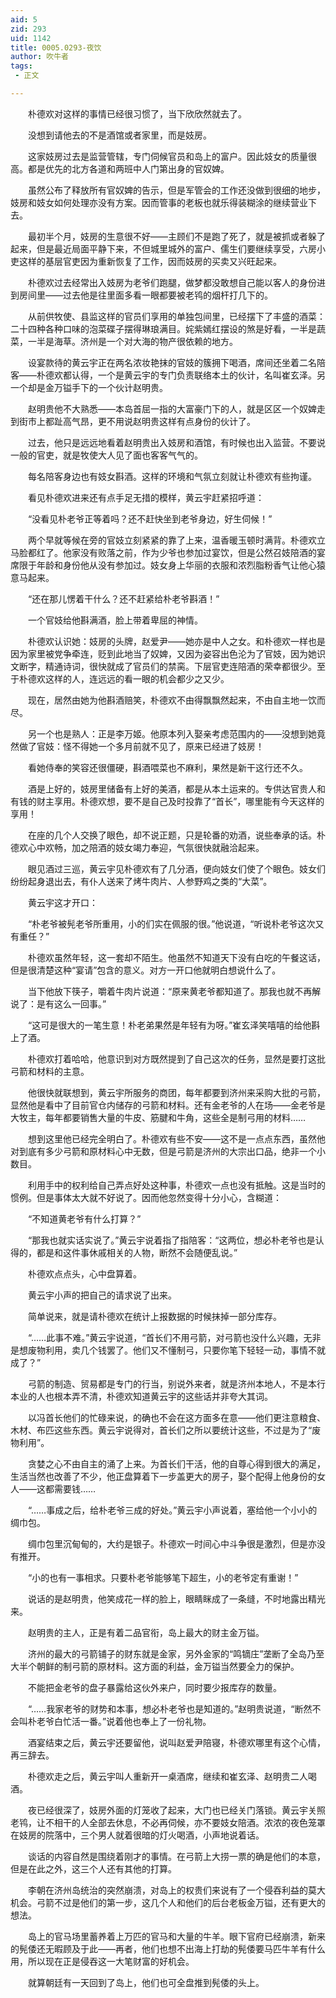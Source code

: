 ```yaml
---
aid: 5
zid: 293
uid: 1142
title: 0005.0293-夜饮
author: 吹牛者
tags: 
 - 正文

---
```




　　朴德欢对这样的事情已经很习惯了，当下欣欣然就去了。

　　没想到请他去的不是酒馆或者家里，而是妓房。

　　这家妓房过去是监营管辖，专门伺候官员和岛上的富户。因此妓女的质量很高。都是优先的北方各道和两班中人门第出身的官奴婢。

　　虽然公布了释放所有官奴婢的告示，但是军管会的工作还没做到很细的地步，妓房和妓女如何处理亦没有方案。因而管事的老板也就乐得装糊涂的继续营业下去。

　　最初半个月，妓房的生意很不好——主顾们不是跑了死了，就是被抓或者躲了起来，但是最近局面平静下来，不但城里城外的富户、儒生们要继续享受，六房小吏这样的基层官吏因为重新恢复了工作，因而妓房的买卖又兴旺起来。

　　朴德欢过去经常出入妓房为老爷们跑腿，做梦都没敢想自己能以客人的身份进到房间里——过去他是往里面多看一眼都要被老鸨的烟杆打几下的。

　　从前供牧使、县监这样的官员们享用的单独包间里，已经摆下了丰盛的酒菜：二十四种各种口味的泡菜碟子摆得琳琅满目。姹紫嫣红摆设的煞是好看，一半是蔬菜，一半是海草。济州是一个对大海的物产很依赖的地方。

　　设宴款待的黄云宇正在两名浓妆艳抹的官妓的簇拥下喝酒，席间还坐着二名陪客——朴德欢都认得，一个是黄云宇的专门负责联络本土的伙计，名叫崔玄泽。另一个却是金万镒手下的一个伙计赵明贵。

　　赵明贵他不大熟悉——本岛首屈一指的大富豪门下的人，就是区区一个奴婢走到街市上都趾高气昂，更不用说赵明贵这样有点身份的伙计了。

　　过去，他只是远远地看着赵明贵出入妓房和酒馆，有时候也出入监营。不要说一般的官吏，就是牧使大人见了面也客客气气的。

　　每名陪客身边也有妓女斟酒。这样的环境和气氛立刻就让朴德欢有些拘谨。

　　看见朴德欢进来还有点手足无措的模样，黄云宇赶紧招呼道：

　　“没看见朴老爷正等着吗？还不赶快坐到老爷身边，好生伺候！”

　　两个早就等候在旁的官妓立刻紧紧的靠了上来，温香暖玉顿时满背。朴德欢立马脸都红了。他家没有败落之前，作为少爷也参加过宴饮，但是公然召妓陪酒的宴席限于年龄和身份他从没有参加过。妓女身上华丽的衣服和浓烈脂粉香气让他心猿意马起来。

　　“还在那儿愣着干什么？还不赶紧给朴老爷斟酒！”

　　一个官妓给他斟满酒，脸上带着卑屈的神情。

　　朴德欢认识她：妓房的头牌，赵爱尹——她亦是中人之女。和朴德欢一样也是因为家里被党争牵连，贬到此地当了奴婢，又因为姿容出色沦为了官妓，因为她识文断字，精通诗词，很快就成了官员们的禁脔。下层官吏连陪酒的荣幸都很少。至于朴德欢这样的人，连远远的看一眼的机会都少之又少。

　　现在，居然由她为他斟酒赔笑，朴德欢不由得飘飘然起来，不由自主地一饮而尽。

　　另一个也是熟人：正是李万姬。他原本列入娶亲考虑范围内的——没想到她竟然做了官妓：怪不得她一个多月前就不见了，原来已经进了妓房！

　　看她侍奉的笑容还很僵硬，斟酒喂菜也不麻利，果然是新干这行还不久。

　　酒是上好的，妓房里储备有上好的美酒，都是从本土运来的。专供达官贵人和有钱的财主享用。朴德欢想，要不是自己及时投靠了“首长”，哪里能有今天这样的享用！

　　在座的几个人交换了眼色，却不说正题，只是轮番的劝酒，说些奉承的话。朴德欢心中欢畅，加之陪酒的妓女竭力奉迎，气氛很快就融洽起来。

　　眼见酒过三巡，黄云宇见朴德欢有了几分酒，便向妓女们使了个眼色。妓女们纷纷起身退出去，有仆人送来了烤牛肉片、人参野鸡之类的“大菜”。

　　黄云宇这才开口：

　　“朴老爷被髡老爷所重用，小的们实在佩服的很。”他说道，“听说朴老爷这次又有重任？”

　　朴德欢虽然年轻，这一套却不陌生。他虽然不知道天下没有白吃的午餐这话，但是很清楚这种“宴请”包含的意义。对方一开口他就明白想说什么了。

　　当下他放下筷子，嚼着牛肉片说道：“原来黄老爷都知道了。那我也就不再解说了：是有这么一回事。”

　　“这可是很大的一笔生意！朴老弟果然是年轻有为呀。”崔玄泽笑嘻嘻的给他斟上了酒。

　　朴德欢打着哈哈，他意识到对方既然提到了自己这次的任务，显然是要打这批弓箭和材料的主意。

　　他很快就联想到，黄云宇所服务的商团，每年都要到济州来采购大批的弓箭，显然他是看中了目前官仓内储存的弓箭和材料。还有金老爷的人在场——金老爷是大牧主，每年都要销售大量的牛皮、筋腱和牛角，这些全是制弓用的材料……

　　想到这里他已经完全明白了。朴德欢有些不安——这不是一点点东西，虽然他对到底有多少弓箭和原材料心中无数，但是弓箭是济州的大宗出口品，绝非一个小数目。

　　利用手中的权利给自己弄点好处这种事，朴德欢一点也没有抵触。这是当时的惯例。但是事体太大就不好说了。因而他忽然变得十分小心，含糊道：

　　“不知道黄老爷有什么打算？”

　　“那我也就实话实说了。”黄云宇说着指了指陪客：“这两位，想必朴老爷也是认得的，都是和这件事休戚相关的人物，断然不会随便乱说。”

　　朴德欢点点头，心中盘算着。

　　黄云宇小声的把自己的请求说了出来。

　　简单说来，就是请朴德欢在统计上报数据的时候抹掉一部分库存。

　　“……此事不难。”黄云宇说道，“首长们不用弓箭，对弓箭也没什么兴趣，无非是想废物利用，卖几个钱罢了。他们又不懂制弓，只要你笔下轻轻一动，事情不就成了？”

　　弓箭的制造、贸易都是专门的行当，别说外来者，就是济州本地人，不是本行本业的人也根本弄不清，朴德欢知道黄云宇的这些话并非夸大其词。

　　以冯首长他们的忙碌来说，的确也不会在这方面多在意——他们更注意粮食、木材、布匹这些东西。黄云宇说得对，首长们之所以要统计这些，不过是为了“废物利用”。

　　贪婪之心不由自主的涌了上来。为首长们干活，他的自尊心得到很大的满足，生活当然也改善了不少，他正盘算着下一步盖更大的房子，娶个配得上他身份的女人——这都需要钱……

　　“……事成之后，给朴老爷三成的好处。”黄云宇小声说着，塞给他一个小小的绸巾包。

　　绸巾包里沉甸甸的，大约是银子。朴德欢一时间心中斗争很是激烈，但是亦没有推开。

　　“小的也有一事相求。只要朴老爷能够笔下超生，小的老爷定有重谢！”

　　说话的是赵明贵，他笑成花一样的脸上，眼睛眯成了一条缝，不时地露出精光来。

　　赵明贵的主人，正是有着二品官衔，岛上最大的财主金万镒。

　　济州的最大的弓箭铺子的财东就是金家，另外金家的“鸣镝庄”垄断了全岛乃至大半个朝鲜的制弓箭的原材料。这方面的利益，金万镒当然要全力的保护。

　　不能把金老爷的盘子暴露给这伙外来户，同时要少报库存的数量。

　　“……我家老爷的财势和本事，想必朴老爷也是知道的。”赵明贵说道，“断然不会叫朴老爷白忙活一番。”说着他也奉上了一份礼物。

　　酒宴结束之后，黄云宇还要留他，说叫赵爱尹陪寝，朴德欢哪里有这个心情，再三辞去。

　　朴德欢走之后，黄云宇叫人重新开一桌酒席，继续和崔玄泽、赵明贵二人喝酒。

　　夜已经很深了，妓房外面的灯笼收了起来，大门也已经关门落锁。黄云宇关照老鸨，让不相干的人全部去休息，不必再伺候，亦不要妓女陪酒。浓浓的夜色笼罩在妓房的院落中，三个男人就着很暗的灯火喝酒，小声地说着话。

　　谈话的内容自然是围绕着刚才的事情。在弓箭上大捞一票的确是他们的本意，但是在此之外，这三个人还有其他的打算。

　　李朝在济州岛统治的突然崩溃，对岛上的权贵们来说有了一个侵吞利益的莫大机会。弓箭不过是他们的第一步，这几个人和他们的后台老板金万镒，还有更大的想法。

　　岛上的官马场里蓄养着上万匹的官马和大量的牛羊。眼下官府已经崩溃，新来的髡倭还无暇顾及于此——再者，他们也想不出海上打劫的髡倭要马匹牛羊有什么用，所以现在正是侵吞这一大笔财富的好机会。

　　就算朝廷有一天回到了岛上，他们也可全盘推到髡倭的头上。


